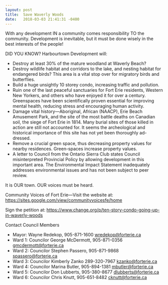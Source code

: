 ```yaml
---
layout: post
title:  Save Waverly Woods
date:   2018-03-03 21:41:31 -0400
---
```


With any development IN a community comes responsibility TO the community. Development is inevitable, but it must be done wisely in the best interests of the people!

DID YOU KNOW? Harbourtown Development will:

- Destroy at least 30% of the mature woodland at Waverly Beach?
- Destroy wildlife habitat and corridors to the lake, and nesting habitat for endangered birds? This area is a vital stop over for migratory birds and butterflies.
- Build a huge unsightly 10 storey condo, increasing traffic and pollution.
- Ruin one of the last peaceful sanctuaries for Fort Erie residents, Western New Yorkers, and others who have enjoyed it for over a century. Greenspaces have been scientifically proven essential for improving mental health, reducing stress and encouraging human activity.
- Damage vital history—Aboriginal, African (NAACP), Erie Beach Amusement Park, and the site of the most battle deaths on Canadian soil, the siege of Fort Erie in 1814. Many burial sites of those killed in action are still not accounted for. It seems the archeological and historical importance of this site has not yet been thoroughly ad-dressed.
- Remove a crucial green space, thus decreasing property values for nearby residences. Green-spaces increase property values.
- A letter to Council from the Ontario Sierra Club states Council misinterpreted Provincial Policy by allowing development in this important area. The Environmental Impact Statement inadequately addresses environmental issues and has not been subject to peer review.

It is OUR town. OUR voices must be heard.

Community Voices of Fort Erie—Visit the website at: https://sites.google.com/view/communityvoicesfe/home

Sign the petition at: https://www.change.org/p/ten-story-condo-going-up-in-waverly-woods

Contact Council Members
- Mayor: Wayne Redekop, 905-871-1600 wredekop@forterie.ca
- Ward 1: Councilor George McDermott, 905-871-0356 gmcdermott@forterie.ca
- Ward 2: Councilor Stephen Passero, 905-871-9868 spassero@forterie.ca
- Ward 3: Councilor Kimberly Zanko 289-320-7967 kzanko@forterie.ca
- Ward 4: Councilor Marina Butler, 905-894-1381 mbutler@forterie.ca
- Ward 5: Councilor Don Lubberts, 905-380-8677 dlubberts@forterie.ca
- Ward 6: Councilor Chris Knutt, 905-651-8482 cknutt@forterie.ca